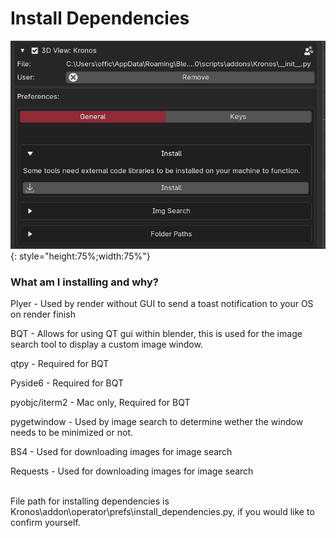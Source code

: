 <h1> Install Dependencies</h1>

![Alt Text](images/Enable.png){: style="height:75%;width:75%"}

<h3>What am I installing and why?</h3>

Plyer - Used by render without GUI to send a toast notification to your OS on render finish

BQT - Allows for using QT gui within blender, this is used for the image search tool to display a custom image window.

qtpy - Required for BQT

Pyside6 - Required for BQT

pyobjc/iterm2 - Mac only, Required for BQT

pygetwindow - Used by image search to determine wether the window needs to be minimized or not.

BS4 - Used for downloading images for image search

Requests - Used for downloading images for image search

<br>
File path for installing dependencies is Kronos\addon\operator\prefs\install_dependencies.py, if you would like to confirm yourself.